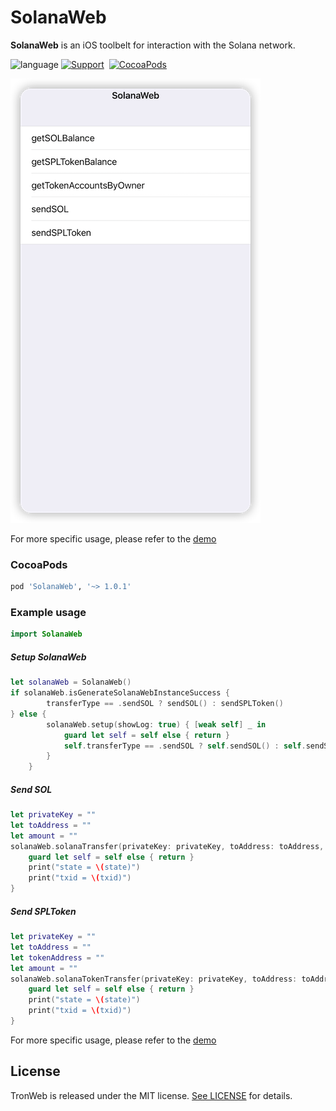 # SolanaWeb
**SolanaWeb** is an iOS toolbelt for interaction with the Solana network.

![language](https://img.shields.io/badge/Language-Swift-green)
[![Support](https://img.shields.io/badge/support-iOS%209%2B%20-FB7DEC.svg?style=flat)](https://www.apple.com/nl/ios/)&nbsp;
[![CocoaPods](https://img.shields.io/badge/support-Cocoapods-green)](https://www.swift.org/getting-started/#using-the-package-manager)

![](Resource/Demo01.png)

For more specific usage, please refer to the [demo](https://github.com/Elizabet1926/Solana/tree/master/Solana)

###  CocoaPods

```ruby
pod 'SolanaWeb', '~> 1.0.1'
```

### Example usage

```swift
import SolanaWeb
```

##### Setup SolanaWeb
```swift
let solanaWeb = SolanaWeb()
if solanaWeb.isGenerateSolanaWebInstanceSuccess {
        transferType == .sendSOL ? sendSOL() : sendSPLToken()
} else {
        solanaWeb.setup(showLog: true) { [weak self] _ in
            guard let self = self else { return }
            self.transferType == .sendSOL ? self.sendSOL() : self.sendSPLToken()
        }
    }
```

##### Send SOL
```swift
let privateKey = ""
let toAddress = ""
let amount = ""
solanaWeb.solanaTransfer(privateKey: privateKey, toAddress: toAddress, amount: amount, endpoint: SolanaMainNet) { [weak self] state, txid in
    guard let self = self else { return }
    print("state = \(state)")
    print("txid = \(txid)")
} 
```
##### Send SPLToken
```swift
let privateKey = ""
let toAddress = ""
let tokenAddress = ""
let amount = ""
solanaWeb.solanaTokenTransfer(privateKey: privateKey, toAddress: toAddress, mintAuthority: tokenAddress, amount: amount, endpoint: SolanaMainNet) { [weak self] state, txid in
    guard let self = self else { return }
    print("state = \(state)")
    print("txid = \(txid)")
}
```

For more specific usage, please refer to the [demo](https://github.com/Elizabet1926/Solana/tree/master/Solana)

## License

TronWeb is released under the MIT license. [See LICENSE](https://github.com/Elizabet1926/Solana/blob/master/LICENSE) for details.

